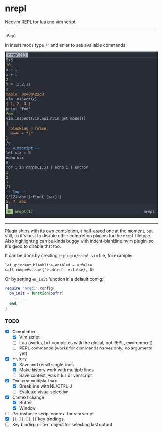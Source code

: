 # nrepl

Neovim REPL for lua and vim script

---

```
:Repl
```

In insert mode type `/h` and enter to see available commands.

![screenshot](media/screenshot.png)

---

Plugin ships with its own completion, a half-assed one at the moment, but
still, so it's best to disable other completion plugins for the `nrepl`
filetype. Also highlighting can be kinda buggy with indent-blankline.nvim
plugin, so it's good to disable that too.

It can be done by creating `ftplugin/nrepl.vim` file, for example:
```viml
let g:indent_blankline_enabled = v:false
call compe#setup({'enabled': v:false}, 0)
```

Or by setting `on_init` function in a default config:
```lua
require 'nrepl'.config{
  on_init = function(bufnr)
    -- ...
  end,
}
```

### TODO

- [X] Completion
  - [X] Vim script
  - [ ] Lua (works, but completes with the global, not REPL, environment)
  - [ ] REPL commands (works for commands names only, no arguments yet)
- [X] History
  - [X] Save and recall single lines
  - [X] Make history work with multiple lines
  - [ ] Save context, was it lua or vimscript
- [X] Evaluate multiple lines
  - [X] Break line with NL/CTRL-J
  - [ ] Evaluate visual selection
- [X] Context change
  - [X] Buffer
  - [X] Window
- [ ] Per instance script context for vim script
- [X] `[[`, `]]`, `[]`, `][` key bindings
- [ ] Key binding or text object for selecting last output
